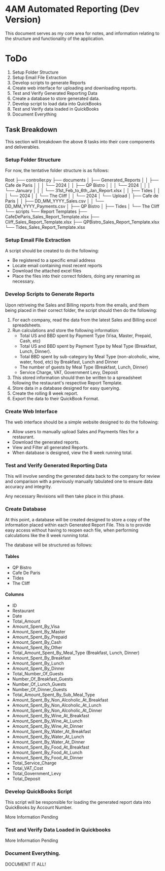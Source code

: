 # 4AM Automated Reporting (Dev Version)

This document serves as my core area for notes, and information relating to the structure and functionality of the application.

# ToDo
1. Setup Folder Structure
2. Setup Email File Extraction
3. Develop scripts to generate Reports
4. Create web interface for uploading and downloading reports.
5. Test and Verify Generated Reporting Data
6. Create a database to store generated data.
7. Develop script to load data into QuickBooks
8. Test and Verify data loaded in QuickBooks
9. Document Everything

## Task Breakdown
This section will breakdown the above 8 tasks into their core components and deliverables.

### Setup Folder Structure
For now, the tentative folder structure is as follows:

Root
├── controller.py
├── documents
│   ├── Generated_Reports
│   │   ├── Cafe de Paris
│   │   │   └── 2024
│   │   ├── QP Bistro
│   │   │   └── 2024
│   │   │       └── January
│   │   │           └── 31st_Feb_to_6th_Jan_Report.xlsx
│   │   ├── Tides
│   │   │   └── 2024
│   │   └── The Cliff
│   │       └── 2024
│   └── Upload
│       ├── Cafe de Paris
│       │   ├── DD_MM_YYYY_Sales.csv
│       │   └── DD_MM_YYYY_Payments.csv
│       ├── QP Bistro
│       ├── Tides
│       └── The Cliff    
└── scripts
    └── Report Templates
        ├── CafeDeParis_Sales_Report_Template.xlsx
        ├── Cliff_Sales_Report_Template.xlsx
        ├── QPBistro_Sales_Report_Template.xlsx
        └── Tides_Sales_Report_Template.xlsx


### Setup Email File Extraction
A script should be created to do the following:
- Be registered to a specific email address
- Locate email containing most recent reports
- Download the attached excel files
- Place the files into their correct folders, doing any renaming as necessary.

### Develop Scripts to Generate Reports
Upon retriveing the Sales and Billing reports from the emails, and them being placed in their correct folder, the script should then do the following:

1. For each company, read the data from the latest Sales and Billing excel spreadsheets.
2. Run calculations and store the following information:
    - Total US and BBD spent by Payment Type (Visa, Master, Prepaid, Cash, etc)
    - Total US and BBD spent by Payment Type by Meal Type (Breakfast, Lunch, Dinner).
    - Total BBD spent by sub-category by Meal Type (non-alcoholic, wine, water, food, etc) by Breakfast, Lunch and Dinner
    - The number of guests by Meal Type (Breakfast, Lunch, Dinner)
    - Service Charge, VAT, Government Levy, Deposit
3. This stored information should then be written to a spreadsheet following the restaurant's respective Report Template.
4. Store data in a database designed for easy querying.
5. Create the rolling 8 week report.
6. Export the data to their QuickBook Format.

### Create Web Interface
The web interface should be a simple website designed to do the following:
- Allow users to manually upload Sales and Payments files for a restaurant.
- Download the generated reports.
- View and Filter all generated Reports.
- When database is designed, view the 8 week running total.

### Test and Verify Generated Reporting Data
This will involve sending the generated data back to the company for review and comparison with a previously manually tabulated one to ensure data accuracy and integrity.

Any necessary Revisions will then take place in this phase.

### Create Database
At this point, a database will be created designed to store a copy of the information placed within each Generated Report File. This is to provide easy access without having to reopen each file, when performing calculations like the 8 week running total.

The database will be structured as follows:

#### Tables
- QP Bistro
- Cafe De Paris
- Tides
- The Cliff

#### Columns
- ID
- Restaurant
- Date
- Total_Amount
- Amount_Spent_By_Visa
- Amount_Spent_By_Master
- Amount_Spent_By_Prepaid
- Amount_Spent_By_Cash
- Amount_Spent_By_Other
- Total_Amount_Spent_By_Meal_Type (Breakfast, Lunch, Dinner)
- Amount_Spent_By_Breakfast
- Amount_Spent_By_Lunch
- Amount_Spent_By_Dinner
- Total_Number_Of_Guests
- Number_Of_Breakfast_Guests
- Number_Of_Lunch_Guests
- Number_Of_Dinner_Guests
- Total_Amount_Spent_By_Sub_Meal_Type
- Amount_Spent_By_Non_Alcoholic_At_Breakfast
- Amount_Spent_By_Non_Alcoholic_At_Lunch
- Amount_Spent_By_Non_Alcoholic_At_Dinner
- Amount_Spent_By_Wine_At_Breakfast
- Amount_Spent_By_Wine_At_Lunch
- Amount_Spent_By_Wine_At_Dinner
- Amount_Spent_By_Water_At_Breakfast
- Amount_Spent_By_Water_At_Lunch
- Amount_Spent_By_Water_At_Dinner
- Amount_Spent_By_Food_At_Breakfast
- Amount_Spent_By_Food_At_Lunch
- Amount_Spent_By_Food_At_Dinner
- Total_Service_Charge
- Total_VAT_Cost
- Total_Government_Levy
- Total_Deposit

### Develop QuickBooks Script
This script will be responsible for loading the generated report data into QuickBooks by Account Number.

More Information Pending

### Test and Verify Data Loaded in Quickbooks
More Information Pending

### Document Everything.

DOCUMENT IT ALL!